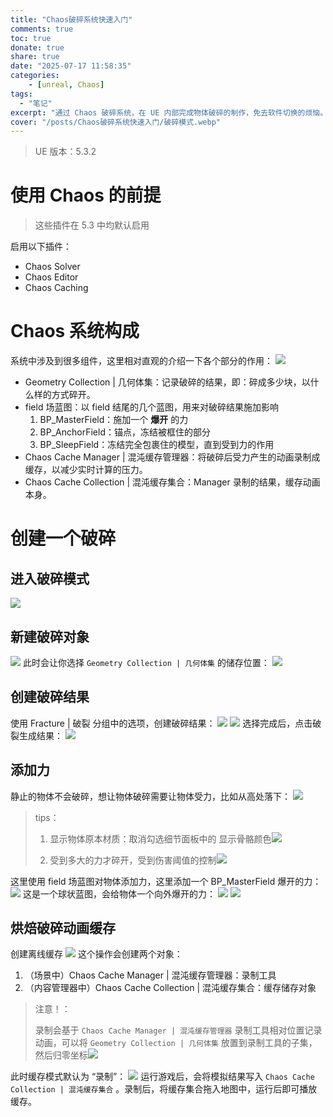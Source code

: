 ```yaml
---
title: "Chaos破碎系统快速入门"
comments: true
toc: true
donate: true
share: true
date: "2025-07-17 11:58:35"
categories:
    - [unreal, Chaos]
tags:
  - "笔记"
excerpt: "通过 Chaos 破碎系统，在 UE 内部完成物体破碎的制作，免去软件切换的烦恼。"
cover: "/posts/Chaos破碎系统快速入门/破碎模式.webp"
---
```


> UE 版本：5.3.2

# 使用 Chaos 的前提

> 这些插件在 5.3 中均默认启用

启用以下插件：
- Chaos Solver
- Chaos Editor
- Chaos Caching

# Chaos 系统构成
系统中涉及到很多组件，这里相对直观的介绍一下各个部分的作用：
![](Chaos破碎系统快速入门/image%20(32).webp)
- Geometry Collection | 几何体集：记录破碎的结果，即：碎成多少块，以什么样的方式碎开。
- field 场蓝图：以 field 结尾的几个蓝图，用来对破碎结果施加影响
	1. BP_MasterField：施加一个 **爆开** 的力
	2. BP_AnchorField：锚点，冻结被框住的部分
	3. BP_SleepField：冻结完全包裹住的模型，直到受到力的作用
- Chaos Cache Manager | 混沌缓存管理器：将破碎后受力产生的动画录制成缓存，以减少实时计算的压力。
- Chaos Cache Collection | 混沌缓存集合：Manager 录制的结果，缓存动画本身。

# 创建一个破碎
## 进入破碎模式
![](Chaos破碎系统快速入门/草稿：Chaos破碎系统入门.png)

## 新建破碎对象
![](Chaos破碎系统快速入门/image%20(33).webp)
此时会让你选择 `Geometry Collection | 几何体集` 的储存位置：
![](Chaos破碎系统快速入门/image%20(34).webp)

## 创建破碎结果
使用 Fracture | 破裂 分组中的选项，创建破碎结果：
![](Chaos破碎系统快速入门/image%20(35).webp)
![](Chaos破碎系统快速入门/破碎模式.webp)
选择完成后，点击破裂生成结果：
![](Chaos破碎系统快速入门/image%20(38).webp)

## 添加力
静止的物体不会破碎，想让物体破碎需要让物体受力，比如从高处落下：
![](Chaos破碎系统快速入门/GIF%202025-7-17%2015-18-42.gif)
> tips：
> 
> 1. 显示物体原本材质：取消勾选细节面板中的 显示骨骼颜色![](Chaos破碎系统快速入门/image%20(39).webp)
> 
> 2. 受到多大的力才碎开，受到伤害阈值的控制![](Chaos破碎系统快速入门/image%20(40).webp)

这里使用 field 场蓝图对物体添加力，这里添加一个 BP_MasterField 爆开的力：
![](Chaos破碎系统快速入门/image%20(41).webp)
这是一个球状蓝图，会给物体一个向外爆开的力：
![](Chaos破碎系统快速入门/image%20(42).webp)
![](Chaos破碎系统快速入门/GIF%202025-7-17%2015-34-40.gif)
## 烘焙破碎动画缓存
创建离线缓存
![](Chaos破碎系统快速入门/草稿：Chaos破碎系统入门_1.png)
这个操作会创建两个对象：
1. （场景中）Chaos Cache Manager | 混沌缓存管理器：录制工具
2. （内容管理器中）Chaos Cache Collection | 混沌缓存集合：缓存储存对象

> 注意！：
> 
> 录制会基于 `Chaos Cache Manager | 混沌缓存管理器` 录制工具相对位置记录动画，可以将 `Geometry Collection | 几何体集` 放置到录制工具的子集，然后归零坐标![](Chaos破碎系统快速入门/image%20(43).webp)

此时缓存模式默认为 “录制”：
![](Chaos破碎系统快速入门/image%20(44).webp)
运行游戏后，会将模拟结果写入 `Chaos Cache Collection | 混沌缓存集合` 。录制后，将缓存集合拖入地图中，运行后即可播放缓存。

